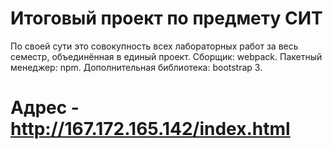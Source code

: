 # Итоговый проект по предмету СИТ
По своей сути это совокупность всех лабораторных работ за весь семестр, объединённая в единый проект. 
  Сборщик: webpack. 
  Пакетный менеджер: npm. 
  Дополнительная библиотека: bootstrap 3. 
# Адрес - http://167.172.165.142/index.html
